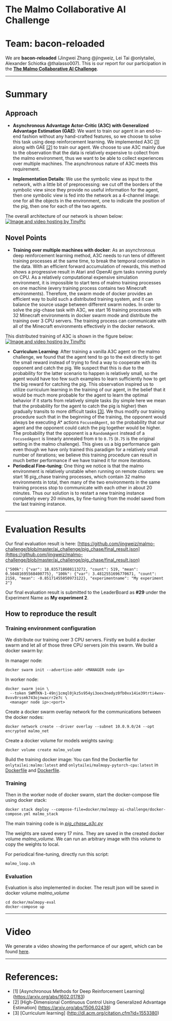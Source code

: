 # The Malmo Collaborative AI Challenge

# **Team: bacon-reloaded**

We are **bacon-reloaded** (Jingwei Zhang @jingweiz, Lei Tai @onlytailei, Alexander Schiotka @thalasso007). This is our report for our participation in the [**The Malmo Collaborative AI Challenge**](https://www.microsoft.com/en-us/research/academic-program/collaborative-ai-challenge/#).

*******
# Summary

## Approach
* **Asynchronous Advantage Actor-Critic (A3C) with Generalized Advantage Estimation (GAE)**:
We want to train our agent in an end-to-end fashion without any hand-crafted features, so we choose to solve this task using deep reinforcement learning. We implemented A3C [[1]](https://arxiv.org/abs/1602.01783) along with GAE [[2]](https://arxiv.org/abs/1506.02438) to train our agent. We choose to use A3C mainly due to the observation that the data is relatively expensive to collect from the malmo environment, thus we want to be able to collect experiences over multiple machines. The asynchronous nature of A3C meets this requirement.

* **Implementation Details**:
We use the symbolic view as input to the network, with a little bit of preprocessing: we cut off the borders of the symbolic view since they provide no useful information for the agent, then one symbolic view is fed into the network as a 4-channel image: one for all the objects in the environment, one to indicate the position of the pig, then one for each of the two agents.

The overall architecture of our network is shown below:
<a href="http://tinypic.com?ref=kbyqll" target="_blank"><img src="http://i64.tinypic.com/kbyqll.png" border="0" alt="Image and video hosting by TinyPic"></a>

## Novel Points
* **Training over multiple machines with docker**:
As an asynchronous deep reinforcement learning method, A3C needs to run tens of different training processes at the same time, to break the temporal correlation in the data. With an efficient forward accumulation of rewards, this method shows a progressive result in Atari and OpenAI gym tasks running purely on CPU. As a relatively computational expensive simulation environment, it is impossible to start tens of malmo training processes on one machine (every training process contains two Minecraft environments). Therefore, the swarm mode of docker provides an efficient way to build such a distributed training system, and it can balance the source usage between different swarm nodes. In order to solve the pig-chase task with A3C, we start 16 training processes with 32 Minecraft environments in docker swarm mode and distribute the training over 3 CPU servers. The training process can communicate with all of the Minecraft environments effectively in the docker network.

This distributed training of A3C is shown in the figure below:
<a href="http://tinypic.com?ref=331297k" target="_blank"><img src="http://i65.tinypic.com/331297k.png" border="0" alt="Image and video hosting by TinyPic"></a>

* **Curriculum Learning**:
After training a vanilla A3C agent on the malmo challenge, we found that the agent tend to go to the exit directly to get the small reward instead of trying to find a way to cooperate with its opponent and catch the pig. We suspect that this is due to the probability for the latter scenario to happen is relatively small, so the agent would have too few such examples to learn sufficiently how to get the big reward for catching the pig. This observation inspired us to utilize curriculum learning in the training of our agent, in the belief that it would be much more probable for the agent to learn the optimal behavior if it starts from relatively simple tasks (by simple here we mean that the probability for the agent to catch the pig is higher) then gradually transits to more difficult tasks [[3]](http://dl.acm.org/citation.cfm?id=1553380). We thus modify our training procedure such that in the beginning of the training, the opponent would always be executing A* actions ``FocusedAgent``, so the probability that our agent and the opponent could catch the pig together would be higher. The probability that the opponent is a ``RandomAgent`` instead of a ``FocusedAgent`` is linearly annealed from ``0`` to ``0.75`` (``0.75`` is the original setting in the malmo challenge). This gives us a big performance gain even though we have only trained this paradigm for a relatively small number of iterations; we believe this training procedure can result in much better performance if we have trained it for more iterations.
* **Periodical Fine-tuning**:
One thing we notice is that the malmo environment is relatively unstable when running on remote clusters: we start 16 pig_chase training processes, which contain 32 malmo environments in total, then many of the two environments in the same training process stop to communicate with each other in about 20 minutes. Thus our solution is to restart a new training instance completely every 20 minutes, by fine-tuning from the model saved from the last training instance.


*******
# Evaluation Results
Our final evaluation result is here: [https://github.com/jingweiz/malmo-challenge/blob/master/ai_challenge/pig_chase/final_result.json](https://github.com/jingweiz/malmo-challenge/blob/master/ai_challenge/pig_chase/final_result.json)
```
{"500k": {"var": 18.835718608113272, "count": 519, "mean": 0.50481695568400775}, "100k": {"var": 3.4812551696770671, "count": 2158, "mean": -0.85171455050973122}, "experimentname": "My experiment 2"}
```
Our final evaluation result is submitted to the LeaderBoard as **#29** under the Experiment Name as **My experiment 2**.

## How to reproduce the result
### Training environment configuration
We distribute our training over 3 CPU servers. Firstly we build a docker swarm and let all of those three CPU servers join this swarm. We build a docker swarm by:

In manager node:
```
docker swarm init --advertise-addr <MANAGER node ip>
```
In worker node:
```
docker swarm join \
  --token SWMTKN-1-49nj1cmql0jkz5s954yi3oex3nedyz0fb0xx14ie39trti4wxv-8vxv8rssmk743ojnwacrr2e7c \
  <manager node ip>:<port>
```
Create a docker swarm overlay network for the communications between the docker nodes:
```
docker network create --driver overlay --subnet 10.0.9.0/24 --opt encrypted malmo_net
```
Create a docker volume for models weights saving:
```
docker volume create malmo_volume
```
Build the training docker image:
You can find the Dockerfile for ``onlytailei:malmo:latest`` and ``onlytailei/malmopy-pytorch-cpu:latest`` in [Dockerfile](https://github.com/onlytailei/malmo-challenge/blob/master/docker/malmo/Dockerfile) and [Dockerfile](https://github.com/onlytailei/malmo-challenge/blob/master/docker/malmopy-pytorch-cpu/Dockerfile).

### Training
Then in the worker node of docker swarm, start the docker-compose file using docker stack:
```
docker stack deploy --compose-file=docker/malmopy-ai-challenge/docker-compose.yml malmo_stack
```
The main training code is in _[pig_chase_a3c.py](https://github.com/onlytailei/malmo-challenge/blob/master/ai_challenge/pig_chase/pig_chase_a3c.py)_

The weights are saved every 17 mins. They are saved in the created docker volume _malmo_volume_. We can run an arbitrary image with this volume to copy the weights to local.

For periodical fine-tuning, directly run this script:
```
malmo_loop.sh
```

### Evaluation
Evaluation is also implemented in docker. The result json will be saved in docker volume _malmo_volume_
```
cd docker/malmopy-eval
docker-compose up
```

*******
# Video
We generate a video showing the performance of our agent, which can be found [here](https://youtu.be/_lWTLc9VH1E).


*******
# References:
* [1] [Asynchronous Methods for Deep Reinforcement Learning] (https://arxiv.org/abs/1602.01783)
* [2] [High-Dimensional Continuous Control Using Generalized Advantage Estimation] (https://arxiv.org/abs/1506.02438)
* [3] [Curriculum learning] (http://dl.acm.org/citation.cfm?id=1553380)
